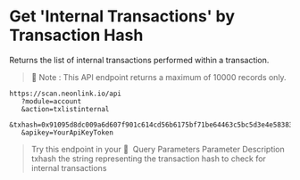 # Get 'Internal Transactions' by Transaction Hash

Returns the list of internal transactions performed within a transaction.
​
> 📝 Note : This API endpoint returns a maximum of 10000 records only.

```shell
https://scan.neonlink.io/api
   ?module=account
   &action=txlistinternal
   &txhash=0x91095d8dc009a6d607f901c614cd56b6175bf71be64463c5bc5d3e4e58383b76
   &apikey=YourApiKeyToken
```

> Try this endpoint in your 🔗
​
Query Parameters
Parameter
Description
txhash
the string representing the transaction hash to check for internal transactions




